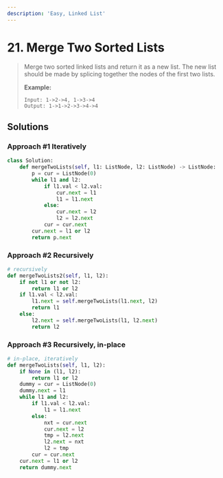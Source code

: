 ```yaml
---
description: 'Easy, Linked List'
---
```


# 21. Merge Two Sorted Lists

> Merge two sorted linked lists and return it as a new list. The new list should be made by splicing together the nodes of the first two lists.
>
> **Example:**
>
> ```text
> Input: 1->2->4, 1->3->4
> Output: 1->1->2->3->4->4
> ```

## Solutions

### Approach \#1 Iteratively

```python
class Solution:
    def mergeTwoLists(self, l1: ListNode, l2: ListNode) -> ListNode:
        p = cur = ListNode(0)
        while l1 and l2:
            if l1.val < l2.val:
                cur.next = l1
                l1 = l1.next
            else:
                cur.next = l2
                l2 = l2.next
            cur = cur.next
        cur.next = l1 or l2
        return p.next
```

### Approach \#2 Recursively

```python
# recursively    
def mergeTwoLists2(self, l1, l2):
    if not l1 or not l2:
        return l1 or l2
    if l1.val < l2.val:
        l1.next = self.mergeTwoLists(l1.next, l2)
        return l1
    else:
        l2.next = self.mergeTwoLists(l1, l2.next)
        return l2
```

### Approach \#3 Recursively, in-place

```python
# in-place, iteratively        
def mergeTwoLists(self, l1, l2):
    if None in (l1, l2):
        return l1 or l2
    dummy = cur = ListNode(0)
    dummy.next = l1
    while l1 and l2:
        if l1.val < l2.val:
            l1 = l1.next
        else:
            nxt = cur.next
            cur.next = l2
            tmp = l2.next
            l2.next = nxt
            l2 = tmp
        cur = cur.next
    cur.next = l1 or l2
    return dummy.next
```

